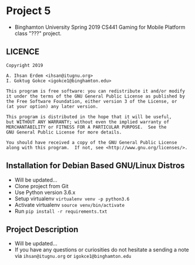 # Project 5
- Binghamton University Spring 2019 CS441 Gaming for Mobile Platform class "???" project.

## LICENCE

```
Copyright 2019

A. Ihsan Erdem <ihsan@itugnu.org>
I. Goktug Gokce <igokce1@binghamton.edu>

This program is free software: you can redistribute it and/or modify
it under the terms of the GNU General Public License as published by
the Free Software Foundation, either version 3 of the License, or
(at your option) any later version.

This program is distributed in the hope that it will be useful,
but WITHOUT ANY WARRANTY; without even the implied warranty of
MERCHANTABILITY or FITNESS FOR A PARTICULAR PURPOSE.  See the
GNU General Public License for more details.

You should have received a copy of the GNU General Public License
along with this program.  If not, see <http://www.gnu.org/licenses/>.
```

## Installation for Debian Based GNU/Linux Distros
- Will be updated...
- Clone project from Git
- Use Python version 3.6.x
- Setup virtualenv <code>virtualenv venv -p python3.6</code>
- Activate virtualenv <code>source venv/bin/activate</code>
- Run <code>pip install -r requirements.txt</code>


## Project Description
- Will be updated...
- If you have any questions or curiosities do not hesitate a sending a note via `ihsan@itugnu.org` or `igokce1@binghamton.edu`
